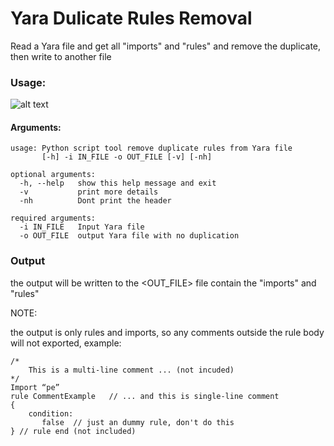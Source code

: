 # Yara Dulicate Rules Removal 
Read a Yara file and get all "imports" and "rules" and remove the duplicate, then write to another file

### Usage:
![alt text](https://github.com/salehmuhaysin/Yara_Duplicate_Rules/blob/master/Selection_066.png?raw=true)

#### Arguments:

```
usage: Python script tool remove duplicate rules from Yara file
       [-h] -i IN_FILE -o OUT_FILE [-v] [-nh]

optional arguments:
  -h, --help   show this help message and exit
  -v           print more details
  -nh          Dont print the header

required arguments:
  -i IN_FILE   Input Yara file
  -o OUT_FILE  output Yara file with no duplication
```


### Output

the output will be written to the <OUT_FILE> file contain the "imports" and "rules"

NOTE:

the output is only rules and imports, so any comments outside the rule body will not exported,
example:
```
/*
    This is a multi-line comment ... (not incuded)
*/
Import “pe”
rule CommentExample   // ... and this is single-line comment
{
    condition:
       false  // just an dummy rule, don't do this
} // rule end (not included)
```


